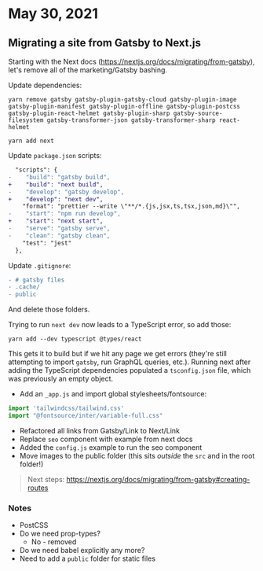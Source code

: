 # May 30, 2021

## Migrating a site from Gatsby to Next.js

Starting with the Next docs (https://nextjs.org/docs/migrating/from-gatsby), let's remove all of the marketing/Gatsby bashing.

Update dependencies:

```shell
yarn remove gatsby gatsby-plugin-gatsby-cloud gatsby-plugin-image gatsby-plugin-manifest gatsby-plugin-offline gatsby-plugin-postcss gatsby-plugin-react-helmet gatsby-plugin-sharp gatsby-source-filesystem gatsby-transformer-json gatsby-transformer-sharp react-helmet

yarn add next
```

Update `package.json` scripts:

```diff
  "scripts": {
-    "build": "gatsby build",
+    "build": "next build",
-    "develop": "gatsby develop",
+    "develop": "next dev",
    "format": "prettier --write \"**/*.{js,jsx,ts,tsx,json,md}\"",
-    "start": "npm run develop",
+    "start": "next start",
-    "serve": "gatsby serve",
-    "clean": "gatsby clean",
    "test": "jest"
  },
```

Update `.gitignore`:

```diff
- # gatsby files
- .cache/
- public
```

And delete those folders.

Trying to run `next dev` now leads to a TypeScript error, so add those:

```shell
yarn add --dev typescript @types/react
```

This gets it to build but if we hit any page we get errors (they're still attempting to import `gatsby`, run GraphQL queries, etc.).  Running next after adding the TypeScript dependencies populated a `tsconfig.json` file, which was previously an empty object.

- Add an `_app.js` and import global stylesheets/fontsource:

```javascript
import 'tailwindcss/tailwind.css'
import "@fontsource/inter/variable-full.css"
```

- Refactored all links from Gatsby/Link to Next/Link
- Replace `seo` component with example from next docs
- Added the `config.js` example to run the seo component
- Move images to the public folder (this sits *outside* the `src` and in the root folder!)

> Next steps: https://nextjs.org/docs/migrating/from-gatsby#creating-routes

### Notes
- PostCSS
- Do we need prop-types?
  - No - removed
- Do we need babel explicitly any more?
- Need to add a `public` folder for static files